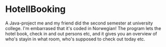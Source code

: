 HotellBooking
=============
A Java-project me and my friend did the second semester at university college. I'm embarrased that it's coded in Norwegian!
The program lets the hotel book, check in and out persons etc, and it gives you an overview of who's stayin in what room, who's supposed to check out today etc.
